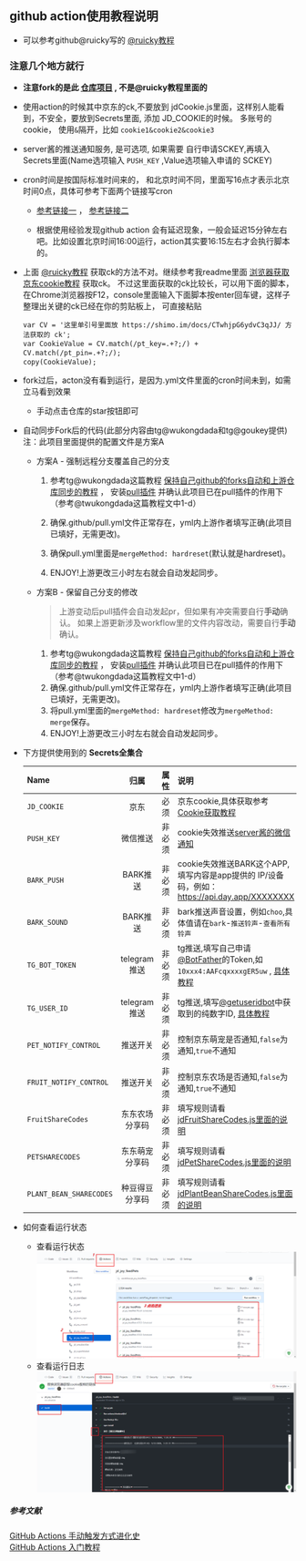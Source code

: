 ## github action使用教程说明

 - 可以参考github@ruicky写的 [@ruicky教程](https://ruicky.me/2020/06/05/jd-sign/)
 
### 注意几个地方就行

- **注意fork的是此 [仓库项目](https://github.com/lxk0301/scripts) , 不是@ruicky教程里面的**

- 使用action的时候其中京东的ck,不要放到 jdCookie.js里面，这样别人能看到，不安全，要放到Secrets里面, 添加 JD_COOKIE的时候。 多账号的cookie， 使用`&`隔开，比如 `cookie1&cookie2&cookie3`


- server酱的推送通知服务, 是可选项, 如果需要 自行申请SCKEY,再填入Secrets里面(Name选项输入 `PUSH_KEY` ,Value选项输入申请的 SCKEY)


- cron时间是按国际标准时间来的， 和北京时间不同，里面写16点才表示北京时间0点，具体可参考下面两个链接写cron

  -  [参考链接一](https://datetime360.com/cn/utc-beijing-time/) ， [参考链接二](http://www.timebie.com/cn/universalbeijing.php)

  - 根据使用经验发现github action 会有延迟现象，一般会延迟15分钟左右吧。比如设置北京时间16:00运行，action其实要16:15左右才会执行脚本的。
    
- 上面 [@ruicky教程](https://ruicky.me/2020/06/05/jd-sign/) 获取ck的方法不对。继续参考我readme里面 [浏览器获取京东cookie教程](https://github.com/lxk0301/scripts/blob/master/backUp/GetJdCookie.md) 获取ck。
不过这里面获取的ck比较长，可以用下面的脚本，在Chrome浏览器按F12，console里面输入下面脚本按enter回车键，这样子整理出关键的ck已经在你的剪贴板上， 可直接粘贴

    ```
    var CV = '这里单引号里面放 https://shimo.im/docs/CTwhjpG6ydvC3qJJ/ 方法获取的 ck';
    var CookieValue = CV.match(/pt_key=.+?;/) + CV.match(/pt_pin=.+?;/);
    copy(CookieValue);
    ```

- fork过后，acton没有看到运行，是因为.yml文件里面的cron时间未到，如需立马看到效果

  - 手动点击仓库的star按钮即可  

- 自动同步Fork后的代码(此部分内容由tg@wukongdada和tg@goukey提供) 注：此项目里面提供的配置文件是方案A  
   
  - 方案A - 强制远程分支覆盖自己的分支
  
      1. 参考tg@wukongdada这篇教程 [保持自己github的forks自动和上游仓库同步的教程](https://note.youdao.com/noteshare?id=6cd72de428957d593c129749194b4352) ， 安装[pull插件](https://github.com/apps/pull) 并确认此项目已在pull插件的作用下（参考@twukongdada这篇教程文中1-d）
      
      2. 确保.github/pull.yml文件正常存在，yml内上游作者填写正确(此项目已填好，无需更改)。
      
      3. 确保pull.yml里面是`mergeMethod: hardreset`(默认就是hardreset)。
      
      4. ENJOY!上游更改三小时左右就会自动发起同步。
      
  - 方案B - 保留自己分支的修改
    
    > 上游变动后pull插件会自动发起pr，但如果有冲突需要自行**手动**确认。
    > 如果上游更新涉及workflow里的文件内容改动，需要自行**手动**确认。
    
    1. 参考tg@wukongdada这篇教程 [保持自己github的forks自动和上游仓库同步的教程](https://note.youdao.com/noteshare?id=6cd72de428957d593c129749194b4352) ， 安装[pull插件](https://github.com/apps/pull) 并确认此项目已在pull插件的作用下（参考@twukongdada这篇教程文中1-d）
    2. 确保.github/pull.yml文件正常存在，yml内上游作者填写正确(此项目已填好，无需更改)。
    3. 将pull.yml里面的`mergeMethod: hardreset`修改为`mergeMethod: merge`保存。
    4. ENJOY!上游更改三小时左右就会自动发起同步。
    
    
- 下方提供使用到的 **Secrets全集合**

    | Name                    |   归属   | 属性   | 说明                                                         |
    | ----------------------- | :----------: | --------- | ------------------------------------------------------------ |
    | `JD_COOKIE`             |   京东   | 必须   | 京东cookie,具体获取参考[Cookie获取教程](https://shimo.im/docs/CTwhjpG6ydvC3qJJ/read) |
    | `PUSH_KEY`              |   微信推送   | 非必须 | cookie失效推送[server酱的微信通知](http://sc.ftqq.com/3.version) |
    | `BARK_PUSH`             |   BARK推送   | 非必须 | cookie失效推送BARK这个APP,填写内容是app提供的 IP/设备码，例如：https://api.day.app/XXXXXXXX |
    | `BARK_SOUND`            |   BARK推送   | 非必须 | bark推送声音设置，例如`choo`,具体值请在`bark`-`推送铃声`-`查看所有铃声` |
    | `TG_BOT_TOKEN`          |   telegram推送   | 非必须 | tg推送,填写自己申请[@BotFather](https://t.me/BotFather)的Token,如`10xxx4:AAFcqxxxxgER5uw` , [具体教程](https://github.com/lxk0301/scripts/pull/37#issuecomment-692415594) |
    | `TG_USER_ID`            |   telegram推送   | 非必须 | tg推送,填写[@getuseridbot](https://t.me/getuseridbot)中获取到的纯数字ID, [具体教程](https://github.com/lxk0301/scripts/pull/37#issuecomment-692415594) |
    | `PET_NOTIFY_CONTROL`    | 推送开关  | 非必须 | 控制京东萌宠是否通知,`false`为通知,`true`不通知              |
    | `FRUIT_NOTIFY_CONTROL`  | 推送开关  | 非必须 | 控制京东农场是否通知,`false`为通知,`true`不通知              |
    | `FruitShareCodes`       |  东东农场分享码  | 非必须 | 填写规则请看 [jdFruitShareCodes.js里面的说明](https://github.com/lxk0301/scripts/blob/master/jdFruitShareCodes.js) |
    | `PETSHARECODES`         |  东东萌宠分享码  | 非必须 | 填写规则请看 [jdPetShareCodes.js里面的说明](https://github.com/lxk0301/scripts/blob/master/jdPetShareCodes.js) |
    | `PLANT_BEAN_SHARECODES` |  种豆得豆分享码  | 非必须 | 填写规则请看 [jdPlantBeanShareCodes.js里面的说明](https://github.com/lxk0301/scripts/blob/master/jdPlantBeanShareCodes.js) |

- 如何查看运行状态
    - 查看运行状态
     ![查看运行状态](icon/action1.png)
    - 查看运行日志
        ![查看运行状态](icon/action2.png)
##### 参考文献
[GitHub Actions 手动触发方式进化史](https://p3terx.com/archives/github-actions-manual-trigger.html)    
[GitHub Actions 入门教程](https://p3terx.com/archives/github-actions-started-tutorial.html)

